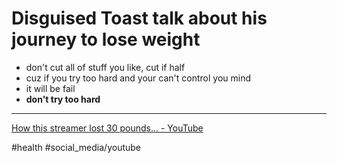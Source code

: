 # Disguised Toast talk about his journey to lose weight

- don't cut all of stuff you like, cut if half
- cuz if you try too hard and your can't control you mind
- it will be fail
- **don't try too hard**

---

[How this streamer lost 30 pounds... - YouTube](https://www.youtube.com/watch?v=jjNtGpKIsRM)

#health #social_media/youtube
